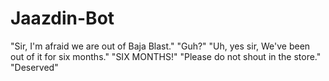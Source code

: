 # Jaazdin-Bot

"Sir, I'm afraid we are out of Baja Blast." "Guh?" "Uh, yes sir, We've been out of it for six months." "SIX MONTHS!" "Please do not shout in the store." "Deserved"
